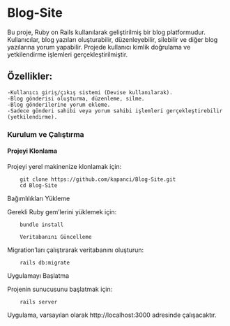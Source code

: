 # Blog-Site
Bu proje, Ruby on Rails kullanılarak geliştirilmiş bir blog platformudur. Kullanıcılar, blog yazıları oluşturabilir, düzenleyebilir, silebilir ve diğer blog yazılarına yorum yapabilir. Projede kullanıcı kimlik doğrulama ve yetkilendirme işlemleri gerçekleştirilmiştir.

## Özellikler:

    -Kullanıcı giriş/çıkış sistemi (Devise kullanılarak).
    -Blog gönderisi oluşturma, düzenleme, silme.
    -Blog gönderilerine yorum ekleme.
    -Sadece gönderi sahibi veya yorum sahibi işlemleri gerçekleştirebilir (yetkilendirme).






### Kurulum ve Çalıştırma
#### Projeyi Klonlama

Projeyi yerel makinenize klonlamak için:

        git clone https://github.com/kapanci/Blog-Site.git
        cd Blog-Site

Bağımlılıkları Yükleme

Gerekli Ruby gem’lerini yüklemek için:


        bundle install

        Veritabanını Güncelleme

Migration’ları çalıştırarak veritabanını oluşturun:

        rails db:migrate


Uygulamayı Başlatma

Projenin sunucusunu başlatmak için:

        rails server

Uygulama, varsayılan olarak http://localhost:3000 adresinde çalışacaktır.

